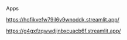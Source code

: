 Apps

https://hofikvefw79il6v9wnoddk.streamlit.app/


https://g4gxfzqwwdjinbxcuacb6f.streamlit.app/
